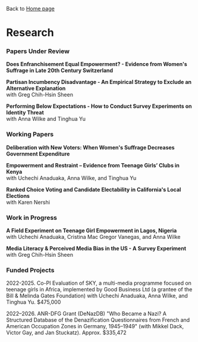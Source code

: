 Back to [Home page](/README.md)

# Research

### Papers Under Review

**Does Enfranchisement Equal Empowerment? - Evidence from Women's Suffrage in Late 20th Century Switzerland**

**Partisan Incumbency Disadvantage - An Empirical Strategy to Exclude an Alternative Explanation** <br>
with Greg Chih-Hsin Sheen

**Performing Below Expectations - How to Conduct Survey Experiments on Identity Threat** <br>
with Anna Wilke and Tinghua Yu

### Working Papers

**Deliberation with New Voters: When Women's Suffrage Decreases Government Expenditure**

**Empowerment and Restraint – Evidence from Teenage Girls’ Clubs in Kenya** <br>
with Uchechi Anaduaka, Anna Wilke, and Tinghua Yu

**Ranked Choice Voting and Candidate Electability in California's Local Elections** <br>
with Karen Nershi

### Work in Progress

**A Field Experiment on Teenage Girl Empowerment in Lagos, Nigeria** <br>
with Uchechi Anaduaka, Cristina Mac Gregor Vanegas, and Anna Wilke

**Media Literacy & Perceived Media Bias in the US - A Survey Experiment** <br> 
with Greg Chih-Hsin Sheen

### Funded Projects

2022-2025. Co-PI Evaluation of SKY, a multi-media programme focused on teenage girls in Africa, implemented by Good Business Ltd (a grantee of the Bill & Melinda Gates Foundation) with Uchechi Anaduaka, Anna Wilke, and Tinghua Yu. $475,000

2022–2026. ANR-DFG Grant (DeNazDB) "Who Became a Nazi? A Structured Database of the Denazification Questionnaires from French and American Occupation Zones in Germany, 1945–1949" (with Mikkel Dack, Victor Gay, and Jan Stuckatz). Approx. $335,472
